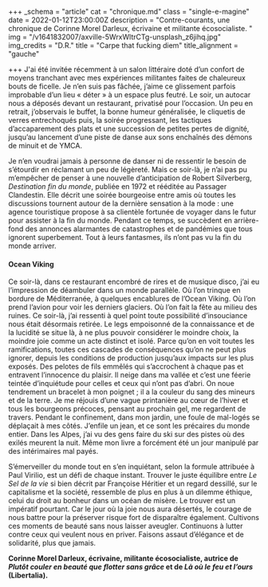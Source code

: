 +++
_schema = "article"
cat = "chronique.md"
class = "single-e-magine"
date = 2022-01-12T23:00:00Z
description = "Contre-courants, une chronique de Corinne Morel Darleux, écrivaine et militante écosocialiste. "
img = "/v1641832007/axville-5WrxWltrCTg-unsplash_z6jihq.jpg"
img_credits = "D.R."
title = "Carpe that fucking diem"
title_alignment = "gauche"

+++
J'ai été invitée récemment à un salon littéraire doté d’un confort de moyens tranchant avec mes expériences militantes faites de chaleureux bouts de ficelle. Je n’en suis pas fâchée, j’aime ce glissement parfois improbable d’un lieu « déter » à un espace plus feutré. Le soir, un autocar nous a déposés devant un restaurant, privatisé pour l’occasion. Un peu en retrait, j’observais le buffet, la bonne humeur généralisée, le cliquetis de verres entrechoqués puis, la soirée progressant, les tactiques d’accaparement des plats et une succession de petites pertes de dignité, jusqu’au lancement d’une piste de danse aux sons enchaînés des démons de minuit et de YMCA.

Je n’en voudrai jamais à personne de danser ni de ressentir le besoin de s’étourdir en réclamant un peu de légèreté. Mais ce soir-là, je n’ai pas pu m’empêcher de penser à une nouvelle d’anticipation de Robert Silverberg, _Destination fin du monde_, publiée en 1972 et rééditée au Passager Clandestin. Elle décrit une soirée bourgeoise entre amis où toutes les discussions tournent autour de la dernière sensation à la mode : une agence touristique propose à sa clientèle fortunée de voyager dans le futur pour assister à la fin du monde. Pendant ce temps, se succèdent en arrière-fond des annonces alarmantes de catastrophes et de pandémies que tous ignorent superbement. Tout à leurs fantasmes, ils n’ont pas vu la fin du monde arriver.

#### Ocean Viking

Ce soir-là, dans ce restaurant encombré de rires et de musique disco, j’ai eu l’impression de déambuler dans un monde parallèle. Où l’on trinque en bordure de Méditerranée, à quelques encablures de l’Ocean Viking. Où l’on prend l’avion pour voir les derniers glaciers. Où l’on fait la fête au milieu des ruines. Ce soir-là, j’ai ressenti à quel point toute possibilité d’insouciance nous était désormais retirée. Le legs empoisonné de la connaissance et de la lucidité se situe là, à ne plus pouvoir considérer le moindre choix, la moindre joie comme un acte distinct et isolé. Parce qu’on en voit toutes les ramifications, toutes ces cascades de conséquences qu’on ne peut plus ignorer, depuis les conditions de production jusqu’aux impacts sur les plus exposés. Des pelotes de fils emmêlés qui s’accrochent à chaque pas et entravent l’innocence du plaisir. Il neige dans ma vallée et c’est une féerie teintée d’inquiétude pour celles et ceux qui n’ont pas d’abri. On noue tendrement un bracelet à mon poignet ; il a la couleur du sang des mineurs et de la terre. Je me réjouis d’une vague printanière au cœur de l’hiver et tous les bourgeons précoces, pensant au prochain gel, me regardent de travers. Pendant le confinement, dans mon jardin, une foule de mal-logés se déplaçait à mes côtés. J’enfile un jean, et ce sont les précaires du monde entier. Dans les Alpes, j’ai vu des gens faire du ski sur des pistes où des exilés meurent la nuit. Même mon livre a forcément été un jour manipulé par des intérimaires mal payés.

S’émerveiller du monde tout en s’en inquiétant, selon la formule attribuée à Paul Virilio, est un défi de chaque instant. Trouver le juste équilibre entre _Le Sel de la vie_ si bien décrit par Françoise Héritier et un regard dessillé, sur le capitalisme et la société, ressemble de plus en plus à un dilemme éthique, celui du droit au bonheur dans un océan de misère. Le trouver est un impératif pourtant. Car le jour où la joie nous aura désertés, le courage de nous battre pour la préserver risque fort de disparaître également. Cultivons ces moments de beauté sans nous laisser aveugler. Continuons à lutter contre ceux qui veulent nous en priver. Faisons assaut d’élégance et de solidarité, plus que jamais.

**Corinne Morel Darleux, écrivaine, militante écosocialiste, autrice de _Plutôt couler en beauté que flotter sans grâce_ et de _Là où le feu et l’ours_ (Libertalia).**